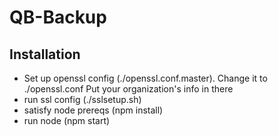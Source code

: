 QB-Backup
===
	
Installation
---

* Set up openssl config (./openssl.conf.master). Change it to ./openssl.conf Put your organization's info in there
* run ssl config (./sslsetup.sh)
* satisfy node prereqs (npm install)
* run node (npm start)